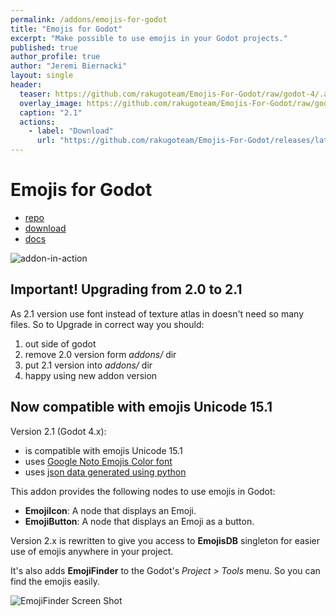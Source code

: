 ```yaml
---
permalink: /addons/emojis-for-godot
title: "Emojis for Godot"
excerpt: "Make possible to use emojis in your Godot projects."
published: true
author_profile: true
author: "Jeremi Biernacki"
layout: single
header:
  teaser: https://github.com/rakugoteam/Emojis-For-Godot/raw/godot-4/.assets/addon-in-action.png
  overlay_image: https://github.com/rakugoteam/Emojis-For-Godot/raw/godot-4/.assets/addon-in-action.png
  caption: "2.1"
  actions:
    - label: "Download"
      url: "https://github.com/rakugoteam/Emojis-For-Godot/releases/latest"
---
```


# Emojis for Godot

- [repo](https://github.com/rakugoteam/Emojis-For-Godot)
- [download](https://github.com/rakugoteam/Emojis-For-Godot/releases)
- [docs](https://rakugoteam.github.io/emojis-docs)

![addon-in-action]

## Important! Upgrading from 2.0 to 2.1

As 2.1 version use font instead of texture atlas in doesn't need so many files.
So to Upgrade in correct way you should:
1. out side of godot
2. remove 2.0 version form *addons/* dir
3. put 2.1  version into *addons/* dir
4. happy using new addon version

## Now compatible with emojis Unicode 15.1

Version 2.1 (Godot 4.x):
- is compatible with emojis Unicode 15.1
- uses [Google Noto Emojis Color font][noto-emoji]
- uses [json data generated using python][emoji-json]

This addon provides the following nodes to use emojis in Godot:
- **EmojiIcon**: A node that displays an Emoji.
- **EmojiButton**: A node that displays an Emoji as a button.

Version 2.x is rewritten to give you access to **EmojisDB**
singleton for easier use of emojis anywhere in your project.

It's also adds **EmojiFinder** to the Godot's *Project > Tools* menu.
So you can find the emojis easily.

![EmojiFinder Screen Shot][emoji-finder-screenshot]


[addon-in-action]:https://github.com/rakugoteam/Emojis-For-Godot/raw/godot-4/.assets/addon-in-action.png
[noto-emoji]:https://github.com/googlefonts/noto-emoji/tree/main/png
[emoji-json]:https://github.com/rakugoteam/Emojis-For-Godot/tree/godot-4/addons/emojis-for-godot/emojis/gen_json.py
[emoji-finder-screenshot]:https://github.com/rakugoteam/Emojis-For-Godot/raw/godot-4/.assets/emoji-finder.png
[LabelWithEmojis-screenshot]:https://github.com/rakugoteam/Emojis-For-Godot/raw/godot-4/.assets/label-with-emojis.png
[export-screenshot]:https://github.com/rakugoteam/Emojis-For-Godot/raw/godot-4/.assets/export.png


